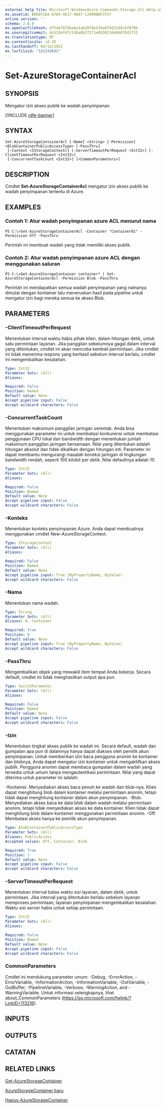 ```yaml
---
external help file: Microsoft.WindowsAzure.Commands.Storage.dll-Help.xml
ms.assetid: BDEEF1EA-A785-4E17-9887-C2000BDFCF57
online version: ''
schema: 2.0.0
ms.openlocfilehash: d75ab7078ba6a1a620f8e539a079d25d9cbf078b
ms.sourcegitcommit: dcb33efdfc53ba0b2f271e883021de84878d1f31
ms.translationtype: MT
ms.contentlocale: id-ID
ms.lasthandoff: 04/14/2022
ms.locfileid: "142242692"
---
```

# Set-AzureStorageContainerAcl

## SYNOPSIS
Mengatur izin akses publik ke wadah penyimpanan.

[!INCLUDE [rdfe-banner](../../includes/rdfe-banner.md)]

## SYNTAX

```
Set-AzureStorageContainerAcl [-Name] <String> [-Permission] <BlobContainerPublicAccessType> [-PassThru]
 [-Context <IStorageContext>] [-ServerTimeoutPerRequest <Int32>] [-ClientTimeoutPerRequest <Int32>]
 [-ConcurrentTaskCount <Int32>] [<CommonParameters>]
```

## DESCRIPTION
Cmdlet **Set-AzureStorageContainerAcl** mengatur izin akses publik ke wadah penyimpanan tertentu di Azure.

## EXAMPLES

### Contoh 1: Atur wadah penyimpanan azure ACL menurut nama
```
PS C:\>Set-AzureStorageContainerAcl -Container "Container01" -Permission Off -PassThru
```

Perintah ini membuat wadah yang tidak memiliki akses publik.

### Contoh 2: Atur wadah penyimpanan azure ACL dengan menggunakan saluran
```
PS C:\>Get-AzureStorageContainer container* | Set-AzureStorageContainerAcl -Permission Blob -PassThru
```

Perintah ini mendapatkan semua wadah penyimpanan yang namanya dimulai dengan kontainer lalu meneruskan hasil pada pipeline untuk mengatur izin bagi mereka semua ke akses Blob.

## PARAMETERS

### -ClientTimeoutPerRequest
Menentukan interval waktu habis pihak klien, dalam hitungan detik, untuk satu permintaan layanan.
Jika panggilan sebelumnya gagal dalam interval yang ditentukan, cmdlet ini akan mencoba kembali permintaan.
Jika cmdlet ini tidak menerima respons yang berhasil sebelum interval berlalu, cmdlet ini mengembalikan kesalahan.

```yaml
Type: Int32
Parameter Sets: (All)
Aliases: 

Required: False
Position: Named
Default value: None
Accept pipeline input: False
Accept wildcard characters: False
```

### -ConcurrentTaskCount
Menentukan maksimum panggilan jaringan serentak.
Anda bisa menggunakan parameter ini untuk membatasi konkurensi untuk membatasi penggunaan CPU lokal dan bandwidth dengan menentukan jumlah maksimum panggilan jaringan bersamaan.
Nilai yang ditentukan adalah hitungan absolut dan tidak dikalikan dengan hitungan inti.
Parameter ini dapat membantu mengurangi masalah koneksi jaringan di lingkungan bandwidth rendah, seperti 100 kilobit per detik.
Nilai defaultnya adalah 10.

```yaml
Type: Int32
Parameter Sets: (All)
Aliases: 

Required: False
Position: Named
Default value: None
Accept pipeline input: False
Accept wildcard characters: False
```

### -Konteks
Menentukan konteks penyimpanan Azure.
Anda dapat membuatnya menggunakan cmdlet New-AzureStorageContext.

```yaml
Type: IStorageContext
Parameter Sets: (All)
Aliases: 

Required: False
Position: Named
Default value: None
Accept pipeline input: True (ByPropertyName, ByValue)
Accept wildcard characters: False
```

### -Nama
Menentukan nama wadah.

```yaml
Type: String
Parameter Sets: (All)
Aliases: N, Container

Required: True
Position: 0
Default value: None
Accept pipeline input: True (ByPropertyName, ByValue)
Accept wildcard characters: False
```

### -PassThru
Mengembalikan objek yang mewakili item tempat Anda bekerja.
Secara default, cmdlet ini tidak menghasilkan output apa pun.

```yaml
Type: SwitchParameter
Parameter Sets: (All)
Aliases: 

Required: False
Position: Named
Default value: None
Accept pipeline input: False
Accept wildcard characters: False
```

### -Izin
Menentukan tingkat akses publik ke wadah ini.
Secara default, wadah dan gumpalan apa pun di dalamnya hanya dapat diakses oleh pemilik akun penyimpanan.
Untuk memberikan izin baca pengguna anonim ke kontainer dan blobnya, Anda dapat mengatur izin kontainer untuk mengaktifkan akses publik.
Pengguna anonim dapat membaca gumpalan dalam wadah yang tersedia untuk umum tanpa mengautentikasi permintaan.
Nilai yang dapat diterima untuk parameter ini adalah:

-Kontainer.
Menyediakan akses baca penuh ke wadah dan blob-nya.
Klien dapat menghitung blob dalam kontainer melalui permintaan anonim, tetapi tidak dapat menghitung kontainer dalam akun penyimpanan. -Blob.
Menyediakan akses baca ke data blob dalam wadah melalui permintaan anonim, tetapi tidak menyediakan akses ke data kontainer.
Klien tidak dapat menghitung blob dalam kontainer menggunakan permintaan anonim. -Off.
Membatasi akses hanya ke pemilik akun penyimpanan.

```yaml
Type: BlobContainerPublicAccessType
Parameter Sets: (All)
Aliases: PublicAccess
Accepted values: Off, Container, Blob

Required: True
Position: 1
Default value: None
Accept pipeline input: False
Accept wildcard characters: False
```

### -ServerTimeoutPerRequest
Menentukan interval batas waktu sisi layanan, dalam detik, untuk permintaan.
Jika interval yang ditentukan berlalu sebelum layanan memproses permintaan, layanan penyimpanan mengembalikan kesalahan.
Waktu sisi server habis untuk setiap permintaan.

```yaml
Type: Int32
Parameter Sets: (All)
Aliases: 

Required: False
Position: Named
Default value: None
Accept pipeline input: False
Accept wildcard characters: False
```

### CommonParameters
Cmdlet ini mendukung parameter umum: -Debug, -ErrorAction, -ErrorVariable, -InformationAction, -InformationVariable, -OutVariable, -OutBuffer, -PipelineVariable, -Verbose, -WarningAction, and -WarningVariable. Untuk informasi selengkapnya, lihat about_CommonParameters (https://go.microsoft.com/fwlink/?LinkID=113216).

## INPUTS

## OUTPUTS

## CATATAN

## RELATED LINKS

[Get-AzureStorageContainer](./Get-AzureStorageContainer.md)

[AzureStorageContainer baru](./New-AzureStorageContainer.md)

[Hapus-AzureStorageContainer](./Remove-AzureStorageContainer.md)


